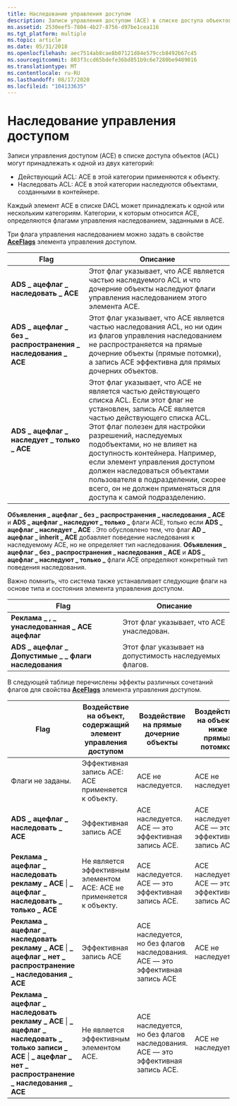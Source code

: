```yaml
---
title: Наследование управления доступом
description: Записи управления доступом (ACE) в списке доступа объектов (ACL) могут принадлежать к эффективному списку управления доступом или наследованию ACL.
ms.assetid: 2530eef5-7804-4b27-8756-d97be1cea116
ms.tgt_platform: multiple
ms.topic: article
ms.date: 05/31/2018
ms.openlocfilehash: aec7514ab8cae8b07121d84e579ccb8492b67c45
ms.sourcegitcommit: 803f3ccd65bdefe36bd851b9c6e7280be9489016
ms.translationtype: MT
ms.contentlocale: ru-RU
ms.lasthandoff: 08/17/2020
ms.locfileid: "104133635"
---
```

# <a name="access-control-inheritance"></a>Наследование управления доступом

Записи управления доступом (ACE) в списке доступа объектов (ACL) могут принадлежать к одной из двух категорий:

-   Действующий ACL: ACE в этой категории применяются к объекту.
-   Наследовать ACL: ACE в этой категории наследуются объектами, созданными в контейнере.

Каждый элемент ACE в списке DACL может принадлежать к одной или нескольким категориям. Категории, к которым относится ACE, определяются флагами управления наследованием, заданными в ACE.

Три флага управления наследованием можно задать в свойстве [**AceFlags**](/windows/desktop/ADSI/iadsaccesscontrolentry-property-methods) элемента управления доступом.



| Flag                                          | Описание                                                                                                                                                                                                                                                                                                                                                                                                                                                   |
|-----------------------------------------------|---------------------------------------------------------------------------------------------------------------------------------------------------------------------------------------------------------------------------------------------------------------------------------------------------------------------------------------------------------------------------------------------------------------------------------------------------------------|
| **ADS \_ ацефлаг \_ наследовать \_ ACE**                | Этот флаг указывает, что ACE является частью наследуемого ACL и что дочерние объекты наследуют флаги управления наследованием этого элемента ACE.                                                                                                                                                                                                                                                                                                                         |
| **ADS \_ ацефлаг \_ без \_ распространения \_ наследования \_ ACE** | Этот флаг указывает, что ACE является частью наследования ACL, но ни один из флагов управления наследованием не распространяется на прямые дочерние объекты (прямые потомки), а запись ACE эффективна для прямых дочерних объектов.                                                                                                                                                                                                                                          |
| **ADS \_ ацефлаг \_ наследует \_ только \_ ACE**          | Этот флаг указывает, что ACE не является частью действующего списка ACL. Если этот флаг не установлен, запись ACE является частью действующего списка ACL. Этот флаг полезен для настройки разрешений, наследуемых подобъектами, но не влияет на доступность контейнера. Например, если элемент управления доступом должен наследоваться объектами пользователя в подразделении, скорее всего, он не должен применяться для доступа к самой подразделению.<br/> |



 

**Объявления \_ ацефлаг \_ без \_ распространения \_ наследования \_ ACE** и **ADS \_ ацефлаг \_ наследуют \_ только \_** флаги ACE, только если **ADS \_ ацефлаг \_ наследует \_ ACE** . Это обусловлено тем, что флаг **AD \_ ацефлаг \_ inherit \_ ACE** добавляет поведение наследования к наследуемому ACE, но не определяет тип наследования. **Объявления \_ ацефлаг \_ без \_ распространения \_ наследования \_ ACE** и **ADS \_ ацефлаг \_ наследуют \_ только \_** флаги ACE определяют конкретный тип поведения наследования.

Важно помнить, что система также устанавливает следующие флаги на основе типа и состояния элемента управления доступом.



| Flag                                    | Описание                                           |
|-----------------------------------------|-------------------------------------------------------|
| **Реклама \_ , \_ унаследованная \_ ACE ацефлаг**        | Этот флаг указывает, что ACE унаследован.       |
| **ADS \_ ацефлаг \_ Допустимые \_ \_ флаги наследования** | Этот флаг указывает на допустимость наследуемых флагов. |



 

В следующей таблице перечислены эффекты различных сочетаний флагов для свойства [**AceFlags**](/windows/desktop/ADSI/iadsaccesscontrolentry-property-methods) элемента управления доступом.



| Flag                                                                                                                    | Воздействие на объект, содержащий элемент управления доступом                     | Воздействие на прямые дочерние объекты                                                      | Воздействие на объекты ниже прямых потомков               |
|-------------------------------------------------------------------------------------------------------------------------|---------------------------------------------------------|-------------------------------------------------------------------------------------|-------------------------------------------------------|
| Флаги не заданы.                                                                                                           | Эффективная запись ACE: ACE применяется к объекту.               | ACE не наследуется.                                                               | ACE не наследуется.                                 |
| **ADS \_ ацефлаг \_ наследовать \_ ACE**                                                                                          | Эффективная запись ACE                                           | ACE наследуется. ACE — это эффективная запись ACE.<br/>                               | ACE наследуется. ACE — это эффективная запись ACE.<br/> |
| **Реклама \_ ацефлаг \_ наследовать рекламу \_ ACE** \| **\_ ацефлаг \_ наследовать \_ только \_ ACE**                                                  | Не является эффективным элементом ACE: ACE не применяется к объекту. | ACE наследуется. ACE — это эффективная запись ACE.<br/>                               | ACE наследуется. ACE — это эффективная запись ACE.<br/> |
| **Реклама \_ ацефлаг \_ наследовать рекламу \_ ACE** \| **\_ ацефлаг \_ нет \_ распространение \_ наследования \_ ACE**                                         | Эффективная запись ACE                                           | ACE наследуется, но без флагов наследования. ACE — это эффективная запись ACE<br/>  | ACE не наследуется.                                 |
| **Реклама \_ ацефлаг \_ наследовать рекламу \_ ACE** \| **\_ ацефлаг \_ наследовать \_ только записи \_ ACE** \| **\_ ацефлаг \_ нет \_ распространение \_ наследования \_ ACE** | Не является эффективным элементом ACE.                                   | ACE наследуется, но без флагов наследования. ACE — это эффективная запись ACE.<br/> | ACE не наследуется.                                 |



 

 


